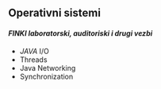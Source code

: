 ## Operativni sistemi 
#### _FINKI laboratorski, auditoriski i drugi vezbi_
* _JAVA_ I/O
* Threads
* Java Networking
* Synchronization

